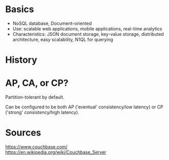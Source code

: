 # Basics

- NoSQL database, Document-oriented
- Use: scalable web applications, mobile applications, real-time analytics
- Characteristics: JSON document storage, key-value storage, distributed architecture, easy scalability, N1QL for querying

# History

# AP, CA, or CP?

Partition-tolerant by default.

Can be configured to be both AP ('eventual' consistency/low latency) or CP ('strong' consistency/high latency). 

# Sources

https://www.couchbase.com/
https://en.wikipedia.org/wiki/Couchbase_Server

